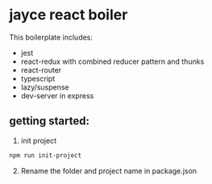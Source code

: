 # jayce react boiler

This boilerplate includes:
- jest
- react-redux with combined reducer pattern and thunks
- react-router
- typescript
- lazy/suspense
- dev-server in express

## getting started: 

1. init project
```bash
npm run init-project
```

2. Rename the folder and project name in package.json 